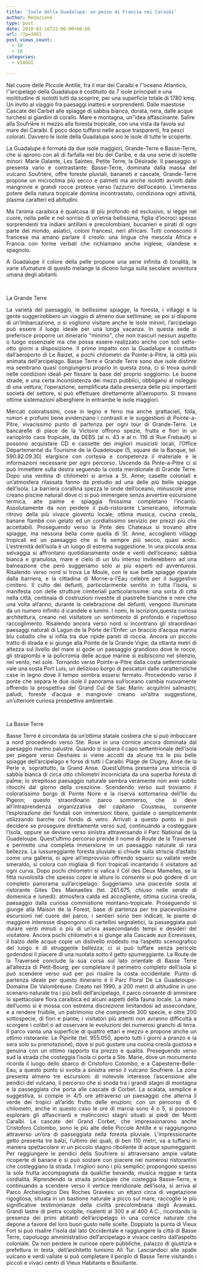 ```yaml
---
title: 'Isole della Guadalupa: un pezzo di Francia nei Caraibi'
author: Redazione
type: post
date: 2010-03-16T23:00:00+00:00
url: /?p=3481
post_views_count:
  - 10
  - 10
categories:
  - VIAGGI

---
```

Nel cuore delle Piccole Antille, fra il mar dei Caraibi e l&rsquo;&rsquo;oceano Atlantico, l&rsquo;&rsquo;arcipelago della Guadalupa &egrave; costituito da 7 isole principali e una moltitudine di isolotti tutti da scoprire, per una superficie totale di 1780 kmq. Un invito al viaggio fra paesaggi inattesi e sorprendenti. Dalle maestose Cascate del Carbet alle spiagge di sabbia bianca, dorata, nera, dalle acque turchesi ai giardini di corallo. Mare e montagna, un&rsquo;&rsquo;idea affascinante. Salire alla Soufri&egrave;re in mezzo alla foresta tropicale, con una vista da favola sul mare dei Caraibi. E poco dopo tuffarsi nelle acque trasparenti, fra pesci colorati. Davvero le isole della Guadalupa sono le isole di tutte le scoperte.

<p align="justify" style="margin&#45;bottom: 0cm">
  La Guadalupe &egrave; formata da due isole maggiori, Grande&#45;Terre e Basse&#45;Terre, che si aprono con ali di farfalla nel blu del Caribe, e da una serie di isolette minori: Marie Galante, Les Saintes, Petite Terre, la D&eacute;sirade. Il paesaggio si presenta vario e contrastante: Basse&#45;Terre, dominata dalla massa del vulcano Soufri&eacute;re, offre foreste pluviali, bananeti e cascate, Grande&#45;Terre propone un microclima pi&ugrave; secco e palmeti ma anche isolotti avvolti dalle mangrovie e grandi rocce protese verso l&#8217;azzurro dell&#8217;oceano. L&#8217;immenso potere della natura tropicale domina incontrastato, condiziona ogni attivit&agrave;, plasma caratteri ed abitudini.
</p>

<p align="justify" style="margin&#45;bottom: 0cm">
  Ma l&#8217;anima caraibica &egrave; qualcosa di pi&ugrave; profondo ed esclusivo, si legge nel cuore, nella pelle e nel sorriso di un&#8217;etnia bellissima, figlia d&#8217;incroci spesso sorprendenti tra indiani antillani e precolombiani, bucanieri e pirati di ogni parte del mondo, asiatici, coloni francesi, neri africani. Tutti conoscono il francese ma amano parlare il creolo: una lingua che mescola Africa e Francia con forme verbali che richiamano anche inglese, olandese e spagnolo.
</p>

<p align="justify" style="margin&#45;bottom: 0cm">
  A Guadalupe il colore della pelle propone una serie infinita di tonalit&agrave;, le varie sfumature di questo melange la dicono lunga sulla secolare avventura umana degli abitanti.
</p>

<p align="justify" style="margin&#45;bottom: 0cm">
  &nbsp;
</p>

<p align="justify" style="margin&#45;bottom: 0cm">
  La Grande Terre
</p>

<p align="justify" style="margin&#45;bottom: 0cm">
  La variet&agrave; del paesaggio, le bellissime spiagge, la foresta, i villaggi e la gente suggerirebbero un viaggio di almeno due settimane; se poi si dispone di un&#8217;imbarcazione, o si vogliono visitare anche le isole minori, l&#8217;arcipelago pu&ograve; essere il luogo ideale per una lunga vacanza. In questa sede si preferisce proporre un itinerario "minimo", che non trascuri nessun aspetto o luogo essenziale ma che possa essere realizzato anche con soli sette&#45;otto giorni a disposizione. Il primo impatto con la Guadalupe &egrave; costituito dall&#8217;aeroporto di Le Raizet, a pochi chilometri da Pointe&#45;&agrave;&#45;Pitre, la citt&agrave; pi&ugrave; animata dell&#8217;arcipelago. Basse Terre e Grande Terre sono due isole distinte ma sembrano quasi congiungersi proprio in questa zona, ci si trova quindi nelle condizioni ideali per fissare la base del proprio soggiorno. Le buone strade, e una certa inconsistenza dei mezzi pubblici, obbligano al noleggio di una vettura; l&#8217;operazione, semplificata dalla presenza delle pi&ugrave; importanti societ&agrave; del settore, si pu&ograve; effettuare direttamente all&#8217;aeroporto. Si trovano ottime sistemazioni alberghiere in entrambe le isole maggiori.
</p>

<p align="justify" style="margin&#45;bottom: 0cm">
  Mercati coloratissimi, cose in legno e ferro ma anche grattacieli, folla, rumori e profumi bene evidenziano i contrasti e le suggestioni di Pointe&#45;a&#45;Pitre, vivacissimo punto di partenza per ogni tour di Grande&#45;Terre. Le bancarelle di place de la Victoire offrono spezie, frutta e fiori in un variopinto caos tropicale, da DEBS (al n. 43 e al n. 116 di Rue Frebault) si possono acquistare CD e cassette dei migliori musicisti locali, l&rsquo;Office D&eacute;partemental du Tourisme de la Guadeloupe (5, square de la Banque, tel. 590.82.09.30) elargisce con cortesia e competenza il materiale e le informazioni necessarie per ogni percorso. Uscendo da Pinte&#45;a&#45;Pitre ci si pu&ograve; immettere sulla destra seguendo la costa meridionale di Grande Terre. Dopo una ventina di chilometri si arriva a St. Anne; casette coloniali e un&rsquo;atmosfera rilassata fanno da preludio ad una delle pi&ugrave; belle spiagge dell&rsquo;isola. La barriera corallina spezza le onde dell&rsquo;oceano, minuscole anse creano piscine naturali dove ci si pu&ograve; immergere senza avvertire escursione termica, alte palme e spiaggia finissima completano l&rsquo;incanto. Assolutamente da non perdere il pub&#45;ristorante L&rsquo;americano, informale ritrovo della pi&ugrave; vivace giovent&ugrave; locale; ottima musica, cucina creola, banane flamb&eacute; con gelato ed un cordialissimo servizio per prezzi pi&ugrave; che accettabili. Proseguendo verso la Pinte des Chateaux si trovano altre spiagge, ma nessuna bella come quella di St. Anne, accoglienti villaggi tropicali ed un paesaggio che si fa sempre pi&ugrave; secco, quasi arido. L&rsquo;estremit&agrave; dell&rsquo;isola &egrave; un luogo di estrema suggestione. In una piccola ansa selvaggia si affrontano quotidianamente onde e venti dell&rsquo;oceano; sabbia bianca e granulosa, mare e cielo di un blu intenso inviterebbero ad una balneazione che per&ograve; suggeriamo solo ai pi&ugrave; esperti ed avventurosi. Risalendo verso nord si trova Le Moule, con le sue belle spiagge riparate dalla barriera, e la cittadina di Morne&#45;a&#45;l&rsquo;Eau celebre per il suggestivo cimitero. Il culto dei defunti, particolarmente sentito in tutta l&rsquo;isola, si manifesta con delle strutture cimiteriali particolarissime: una sorta di citt&agrave; nella citt&agrave;, centinaia di costruzioni rivestite di piastrelle bianche e nere che una volta all&rsquo;anno, durante la celebrazione dei defunti, vengono illuminate da un numero infinito d icandele e lumini. I nomi, le iscrizioni,questa curiosa architettura, creano nel visitatore un sentimento di profondo e rispettoso raccoglimento. Risalendo ancora verso nord si incontrano gli straordinari paesaggi naturali di Lagun de la Porte de l&rsquo;Enfer: un braccio d&rsquo;acqua marina blu cobalto che si infila tra due ripide pareti di roccia. Ancora un piccolo tratto di strada e si giunge alla Pointe de la Grande Vigie; da ottanta metri di altezza sul livello del mare si gode un paesaggio grandioso dove le rocce, gli strapiombi e la policromia delle acque marine si esibiscono nel silenzio, nel vento, nel sole. Tornando verso Pointe&#45;a&#45;Pitre dalla costa settentrionale vale una sosta Port Luis, un delizioso borgo di pescatori dalle caratteristiche case in legno dove il tempo sembra essersi fermato. Procedendo verso il ponte che separa le due isole il panorama sull&rsquo;oceano cambia nuovamente offrendo la prospettiva del Grand Cul de Sac Marin: acquitrini salmastri, paludi, foreste d&rsquo;acqua e mangrovie creano un&rsquo;altra suggestione, un&rsquo;ulteriore curiosa prospettiva ambientale.
</p>

<p align="justify" style="margin&#45;bottom: 0cm">
  &nbsp;
</p>

<p align="justify" style="margin&#45;bottom: 0cm">
  La Basse Terre
</p>

<p align="justify" style="margin&#45;bottom: 0cm">
  Basse Terre &egrave; circondata da un&rsquo;ottima statale costiera che si pu&ograve; imboccare a nord procedendo verso Ste. Rose in una cornice ancora dominata dal paesaggio marino palustre. Quando si supera il capo settentrionale dell&rsquo;isola per piegare verso Deshaies si viene accolti da alcune tra le pi&ugrave; belle spiagge dell&rsquo;arcipelago e forse di tutti i Caraibi: Plage de Clugny, Anse de la Perle e, soprattutto, la Grand Anse. Quest&rsquo;ultima presenta una striscia di sabbia bianca di circa otto chilometri incorniciata da una superba foresta di palme; lo strepitoso paesaggio naturale sembra veramente non aver subito ritocchi dal giorno della creazione. Scendendo verso sud troviamo il coloratissimo borgo di Pointe Noire e la riserva sottomarina dell&rsquo;Ile du Pigeon; questo straordinario parco sommerso, che si deve all&rsquo;intraprendenza organizzativa del capitano Cousteau, consente l&rsquo;esplorazione dei fondali con immersioni libere, guidate o semplicemente utilizzando barche col fondo di vetro. Arrivati a questo punto si pu&ograve; decidere se proseguire direttamente verso sud, continuando a costeggiare l&rsquo;isola, oppure se deviare verso sinistra attraversando il Parc National de la Guadeloupe. Quest&rsquo;ultimo percorso prende il nome di Route de la Traverse&eacute; e permette una completa immersione in un paesaggio naturale di rara bellezza. La lussureggiante foresta pluviale si chiude sulla striscia d&rsquo;asfalto come una galleria, si apre all&rsquo;improvviso offrendo squarci su vallate verde smeraldo, si colora con migliaia di fiori tropicali incantando il visitatore ad ogni curva. Dopo pochi chilometri si valica il Col des Deux Mamelles, se la fitta nuvolosit&agrave; che spesso copre le alture lo consente si pu&ograve; godere di un completo panorama sull&rsquo;arcipelago. Suggeriamo una piacevole sosta al ristorante Gites Des Mamaelles (tel. 261.675, chiuso nelle serate di domenica e luned&igrave;): atmosfera calda ed accogliente, ottima cucina creola, paesaggio dalla curiosa commistione montano&#45;tropicale. Proseguendo si giunge alla Maison de la Forest, base di partenza per tre piacevolissime escursioni nel cuore del parco; i sentieri sono ben indicati, le piante di maggiore interesse dispongono di cartellini segnaletici, la passeggiata pu&ograve; durare venti minuti o pi&ugrave; di un&rsquo;ora assecondando tempi e desideri del visitatore. Ancora pochi chilometri e si giunge alla Cascade aux Ecrevisses, il balzo delle acque copie un dislivello modesto ma l&rsquo;aspetto scenografico del luogo &egrave; di struggente bellezza; ci si pu&ograve; tuffare senza pericolo godendosi il piacere di una nuotata sotto il getto spumeggiante. La Route de la Traverse&eacute; conclude la sua corsa sul lato orientale di Basse Terre all&rsquo;altezza di Petit&#45;Bourg; per completare il perimetro completo dell&rsquo;isola si pu&ograve; scendere verso sud per poi risalire la costa occidentale. Punto di partenza ideale per questo itinerario &egrave; il Parc Floral De La Guadeloupe&#45; Domaine De Valombreuse. Creato nel 1990, a 200 metri di altitudine in uno scenario naturale tra i pi&ugrave; belli dell&rsquo;arcipelago, il parco consente di ammirare lo spettacolare flora caraibica ed alcuni aspetti della fauna locale. La mano dell&rsquo;uomo si &egrave; mossa con estrema discrezione limitandosi ad assecondare, e a rendere fruibile, un patrimonio che comprende 300 specie, e oltre 200 sottospecie, di fiori e piante; i visitatori pi&ugrave; attenti non avranno difficolt&agrave; a scorgere i colibr&igrave; o ad osservare le evoluzioni dei numerosi granchi di terra. Il parco vanta una superficie di quattro ettari e mezzo e propone anche un ottimo ristorante: Le Pipirite (tel. 955.050, aperto tutti i giorni a pranzo e la sera solo su prenotazione), dove si pu&ograve; gustare una cucina creola gustosa e genuina con un ottimo rapporto tra prezzo e qualit&agrave;. Proseguendo verso sud la strada che costeggia l&rsquo;isola ci porta a Ste. Marie, dove un monumento ricorda il luogo dello sbarco di Cristoforo Colombo, e a Capesterre&#45;Belle&#45;Eau; a questo punto si svolta a sinistra verso il vulcano Soufriere. La zona presenta almeno tre escursioni: di notevole interesse l&rsquo;ascensione alle pendici del vulcano, il percorso che si snoda tra i grandi stagni di montagna e la passeggiata che porta alle cascate di Corbet. La scalata, semplice e suggestiva, si compie in 4/5 ore attraverso un paesaggio che alterna il verde dei tropici all&rsquo;arido frutto delle eruzioni; con un percorso di 6 chilometri, anche in questo caso le ore di marcia sono 4 o 5, si possono esplorare gli affascinanti e malinconici stagni situati ai piedi dei Monti Caraibi. Le cascate del Grand Corbet, che impressionarono anche Cristoforo Colombo, sono le pi&ugrave; alte delle Piccole Antille e si raggiungono attraverso un&rsquo;ora di passeggiata nella foresta pluviale. L&rsquo;impressionante getto presenta tre balzi, l&rsquo;ultimo dei quali, di ben 110 metri, va a tuffarsi in maniera spettacolare in un piccolo stagno ribollente di acque spumeggianti. Per raggiungere le pendici della Soufriere si attraversano ampie vallate ricoperte di banane e si pu&ograve; sostare con piacere nei numerosi ristorantini che costeggiano la strada. I migliori sono i pi&ugrave; semplici; propongono spesso la sola frutta accompagnata da qualche bevanda, musica reggae e tanta cordialit&agrave;. Riprendendo la strada principale che costeggia Basse&#45;Terre, e continuando a scendere verso il vertice meridionale dell&rsquo;isola, si arriva al Parco Archeologico Des Roches Grav&eacute;es: un ettaro circa di vegetazione rigogliosa, situata in un bastione naturale a picco sul mare, raccoglie le pi&ugrave; significative testimonianze della civilt&agrave; precolombiana degli Arawaks. Grandi lastre di pietra scolpite, risalenti al 300 e al 400 A.C., ricordando la presenza dei primi abitanti dell&rsquo;arcipelago in una cornice naturale che depone a favore del loro buon gusto nelle scelte. Doppiato la punta di Vieux Fort si pu&ograve; risalire l&rsquo;isola dal lato Occidentale e raggiungere la citt&agrave; di Basse Terre, capoluogo amministrativo dell&rsquo;arcipelago e vivace centro dall&rsquo;aspetto coloniale. Da non perdere le curiose opere pubbliche, palazzo di giustizia e prefettura in testa, dell&rsquo;architetto tunisino Ali Tur. Lasciandoci alle spalle vulcano e verdi vallate si pu&ograve; completare il periplo di Basse Terre visitando i piccoli e vivaci centri di Vieux Habitants e Bouillante.
</p>

<p align="justify" style="margin&#45;bottom: 0cm">
  &nbsp;
</p>